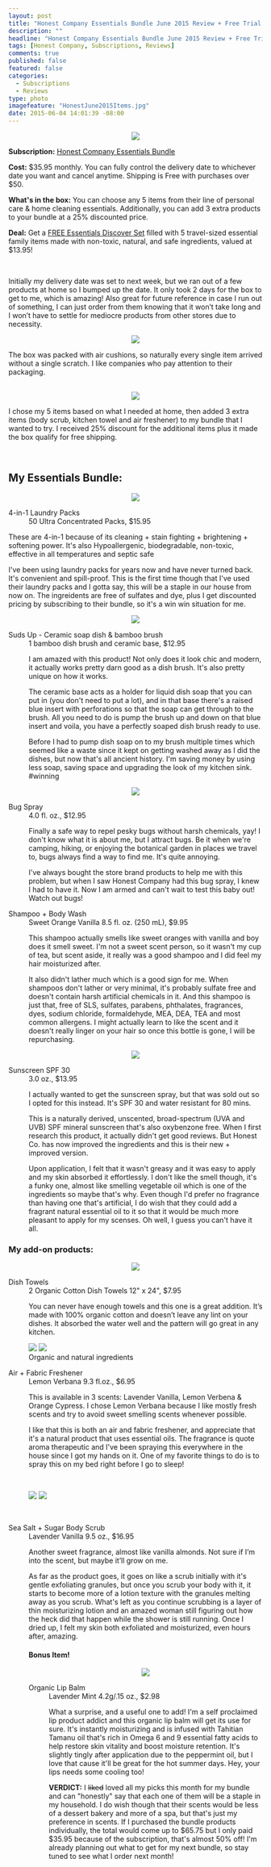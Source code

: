 ```yaml
---
layout: post
title: "Honest Company Essentials Bundle June 2015 Review + Free Trial Box!"
description: ""
headline: "Honest Company Essentials Bundle June 2015 Review + Free Trial Box!"
tags: [Honest Company, Subscriptions, Reviews]
comments: true
published: false
featured: false
categories: 
  - Subscriptions
  - Reviews
type: photo
imagefeature: "HonestJune2015Items.jpg"
date: 2015-06-04 14:01:39 -08:00
---
```


<center><img src='/images/HonestJune2015Box.jpg'></center>
<p><b>Subscription:</b> <a href="http://www.honest.com/refer_to/792187">Honest Company Essentials Bundle</a></p>
<p><b>Cost:</b> $35.95 monthly. You can fully control the delivery date to whichever date you want and cancel anytime. Shipping is Free with purchases over $50.</p>
<p><b>What's in the box:</b> You can choose any 5 items from their line of personal care & home cleaning essentials. Additionally, you can add 3 extra products to your bundle at a 25% discounted price.</p>
<p><b>Deal:</b> Get a <a href="http://www.honest.com/refer_to/792187">FREE Essentials Discover Set</a> filled with 5 travel-sized essential family items made with non-toxic, natural, and safe ingredients, valued at $13.95!</p>
<br>

<p>Initially my delivery date was set to next week, but we ran out of a few products at home so I bumped up the date. It only took 2 days for the box to get to me, which is amazing! Also great for future reference in case I run out of something, I can just order from them knowing that it won’t take long and I won’t have to settle for mediocre products from other stores due to necessity.</p>

<center><img src='/images/HonestJune2015OpenBox.jpg'></center>
<p>The box was packed with air cushions, so naturally every single item arrived without a single scratch. I like companies who pay attention to their packaging.</p>
<br>

<center><img src='/images/HonestJune2015Items.jpg'></center>
<p>I chose my 5 items based on what I needed at home, then added 3 extra items (body scrub, kitchen towel and air freshener) to my bundle that I wanted to try. I received 25% discount for the additional items plus it made the box qualify for free shipping.</p>
<br>

## My Essentials Bundle:

<center><img src='/images/HonestJune2015LaundryPacks.jpg'></center>
<DL>
<DT>4-in-1 Laundry Packs</DT>
<DD>50 Ultra Concentrated Packs, $15.95</DD>
<p>These are 4-in-1 because of its cleaning + stain fighting + brightening + softening power. It's also Hypoallergenic, biodegradable, non-toxic, effective in all temperatures and septic safe</p>
<p>I've been using laundry packs for years now and have never turned back. It's convenient and spill-proof. This is the first time though that I've used their laundry packs and I gotta say, this will be a staple in our house from now on. The ingreidents are free of sulfates and dye, plus I get discounted pricing by subscribing to their bundle, so it's a win win situation for me.</p>
</DL>

<center><img src='/images/HonestJune2015DishBrush.jpg'></center>
<DL>
<DT>Suds Up - Ceramic soap dish & bamboo brush</DT>
<DD>1 bamboo dish brush and ceramic base, $12.95<DD>
<p>I am amazed with this product! Not only does it look chic and modern, it actually works pretty darn good as a dish brush. It's also pretty unique on how it works.</p>
<p>The ceramic base acts as a holder for liquid dish soap that you can put in (you don't need to put a lot), and in that base there's a raised blue insert with perforations so that the soap can get through to the brush. All you need to do is pump the brush up and down on that blue insert and voila, you have a perfectly soaped dish brush ready to use.</p>
<p>Before I had to pump dish soap on to my brush multiple times which seemed like a waste since it kept on getting washed away as I did the dishes, but now that's all ancient history. I'm saving money by using less soap, saving space and upgrading the look of my kitchen sink. #winning</p>
</DL>

<center><img src='/images/HonestJune2015BugSprayShampoo.jpg'></center>
<DL>
<DT>Bug Spray</DT>
<DD>4.0 fl. oz., $12.95<DD>
<p>Finally a safe way to repel pesky bugs without harsh chemicals, yay! I don't know what it is about me, but I attract bugs. Be it when we're camping, hiking, or enjoying the botanical garden in places we travel to, bugs always find a way to find me. It's quite annoying.</p>
<p>I've always bought the store brand products to help me with this problem, but when I saw Honest Company had this bug spray, I knew I had to have it. Now I am armed and can't wait to test this baby out! Watch out bugs!</p>
</DL>
<DL>
<DT>Shampoo + Body Wash</DT>
<DD>Sweet Orange Vanilla 8.5 fl. oz. (250 mL), $9.95<DD>
<p>This shampoo actually smells like sweet oranges with vanilla and boy does it smell sweet. I'm not a sweet scent person, so it wasn't my cup of tea, but scent aside, it really was a good shampoo and I did feel my hair moisturized after.</p>
<p>It also didn't lather much which is a good sign for me. When shampoos don't lather or very minimal, it's probably sulfate free and doesn't contain harsh artificial chemicals in it. And this shampoo is just that, free of SLS, sulfates, parabens, phthalates, fragrances, dyes, sodium chloride, formaldehyde, MEA, DEA, TEA and most common allergens. I might actually learn to like the scent and it doesn't really linger on your hair so once this bottle is gone, I will be repurchasing.</p>
</DL>

<center><img src='/images/HonestJune2015SunscreenTowel.jpg'></center>
<DL>
<DT>Sunscreen SPF 30</DT>
<DD>3.0 oz., $13.95<DD>
<p>I actually wanted to get the sunscreen spray, but that was sold out so I opted for this instead. It's SPF 30 and water resistant for 80 mins.</p>
<p>This is a naturally derived, unscented, broad-spectrum (UVA and UVB) SPF mineral sunscreen that's also oxybenzone free. When I first research this product, it actually didn't get good reviews. But Honest Co. has now improved the ingredients and this is their new + improved version.</p>
<p>Upon application, I felt that it wasn't greasy and it was easy to apply and my skin absorbed it effortlessly. I don't like the smell though, it's a funky one, almost like smelling vegetable oil which is one of the ingredients so maybe that's why. Even though I'd prefer no fragrance than having one that's artificial, I do wish that they could add a fragrant natural essential oil to it so that it would be much more pleasant to apply for my scenses. Oh well, I guess you can't have it all.</p>
</DL>

### My add-on products:

<center><img src='/images/HonestJune2015Towels.jpg'></center>
<DL>
<DT>Dish Towels</DT>
<DD>2 Organic Cotton Dish Towels 12" x 24", $7.95<DD>
<p>You can never have enough towels and this one is a great addition. It’s made with 100% organic cotton and doesn’t leave any lint on your dishes. It absorbed the water well and the pattern will go great in any kitchen.</p>
</DL>

<figure class="half">
  <img src='/images/HonestJune2015AirFreshener.jpg'>
  <img src='/images/HonestJune2015AirFreshener2.jpg'>
  <figcaption>Organic and natural ingredients</figcaption>
</figure>

<DL>
<DT>Air + Fabric Freshener</DT>
<DD>Lemon Verbana 9.3 fl.oz., $6.95<DD>
<p>This is available in 3 scents: Lavender Vanilla, Lemon Verbena & Orange Cypress. I chose Lemon Verbana because I like mostly fresh scents and try to avoid sweet smelling scents whenever possible.</p>
<p>I like that this is both an air and fabric freshener, and appreciate that it's a natural product that uses essential oils. The fragrance is quote aroma therapeutic and I've been spraying this everywhere in the house since I got my hands on it. One of my favorite things to do is to spray this on my bed right before I go to sleep!</p>
</DL>

<br>

<figure class="half">
  <img src='/images/HonestJune2015Scrub.jpg'>
  <img src='/images/HonestJune2015Scrub2.jpg'>
</figure>

<br>

<DL>
<DT>Sea Salt + Sugar Body Scrub</DT>
<DD>Lavender Vanilla 9.5 oz., $16.95<DD>
<p>Another sweet fragrance, almost like vanilla almonds. Not sure if I’m into the scent, but maybe it’ll grow on me.</p>
<p>As far as the product goes, it goes on like a scrub initially with it's gentle exfoliating granules, but once you scrub your body with it, it starts to become more of a lotion texture with the granules melting away as you scrub. What's left as you continue scrubbing is a layer of thin moisturizing lotion and an amazed woman still figuring out how the heck did that happen while the shower is still running. Once I dried up, I felt my skin both exfoliated and moisturized, even hours after, amazing.</p>

#### Bonus Item!

<center><img src='/images/HonestJune2015LipBalm.jpg'></center>
<DL>
<DT>Organic Lip Balm</DT>
<DD>Lavender Mint 4.2g/.15 oz., $2.98<DD>
<p>What a surprise, and a useful one to add! I'm a self proclaimed lip product addict and this organic lip balm will get its use for sure. It's instantly moisturizing and is infused with Tahitian Tamanu oil that's rich in Omega 6 and 9 essential fatty acids to help restore skin vitality and boost moisture retention. It's slightly tingly after application due to the peppermint oil, but I love that cause it'll be great for the hot summer days. Hey, your lips needs some cooling too!</p>

<p><b>VERDICT:</b> I <strike>liked</strike> loved all my picks this month for my bundle and can "honestly" say that each one of them will be a staple in my household. I do wish though that their scents would be less of a dessert bakery and more of a spa, but that's just my preference in scents. If I purchased the bundle products individually, the total would come up to $65.75 but I only paid $35.95 because of the subscription, that's almost 50% off! I'm already planning out what to get for my next bundle, so stay tuned to see what I order next month!</p>
